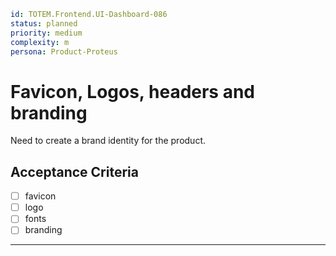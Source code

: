 ```yaml
id: TOTEM.Frontend.UI-Dashboard-086
status: planned
priority: medium
complexity: m
persona: Product-Proteus
```

# Favicon, Logos, headers and branding

Need to create a brand identity for the product.

## Acceptance Criteria

- [ ] favicon
- [ ] logo
- [ ] fonts
- [ ] branding

---
